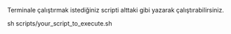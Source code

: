 Terminale çalıştırmak istediğiniz scripti alttaki gibi yazarak çalıştırabilirsiniz.

sh scripts/your_script_to_execute.sh